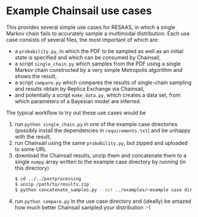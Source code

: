 # Example Chainsail use cases
This provides several simple use cases for RESAAS, in which a single Markov chain fails to accurately sample a multimodal distribution. Each use case consists of several files, the most important of which are:
- a `probability.py`, in which the PDF to be sampled as well as an initial state is specified and which can be consumed by Chainsail,
- a script `single_chain.py` which samples from the PDF using a single Markov chain constructed by a very simple Metropolis algorithm and shows the result,
- a script `compare.py` which compares the results of single-chain sampling and results obtain by Replica Exchange via Chainsail,
- and potentially a script `make_data.py`, which creates a data set, from which parameters of a Bayesian model are inferred.

The typical workflow to try out these use cases would be
1. run `python single_chain.py` in one of the example case directories (possibly install the dependencies in `requirements.txt`) and be unhappy with the result,
2. run Chainsail using the same `probability.py`, but zipped and uploaded to some URL
3. download the Chainsail results, unzip them and concatenate them to a single `numpy` array written to the example case directory by running (in this directory)
   ```bash
   $ cd ../../postprocessing
   $ unzip /path/to/results.zip
   $ python concatenate_samples.py --out ../examples/<example case directory>/chainsain_samples.npy
   ```
4. run `python compare.py` in the use case directory and (ideally) be amazed how much better Chainsail sampled your distribution :-)
